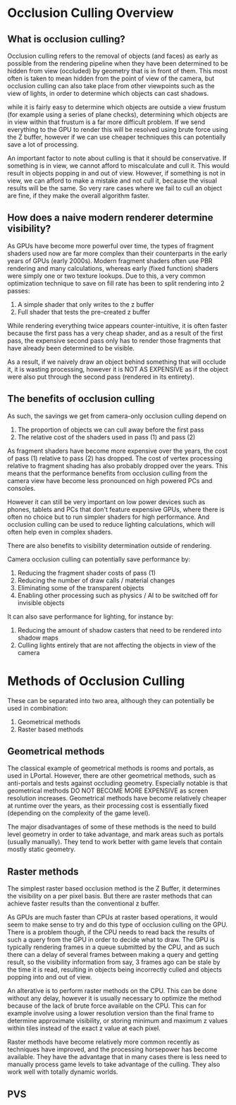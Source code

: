 # Occlusion Culling Overview

## What is occlusion culling?
Occlusion culling refers to the removal of objects (and faces) as early as possible from the rendering pipeline when they have been determined to be hidden from view (occluded) by geometry that is in front of them. This most often is taken to mean hidden from the point of view of the camera, but occlusion culling can also take place from other viewpoints such as the view of lights, in order to determine which objects can cast shadows.

while it is fairly easy to determine which objects are outside a view frustum (for example using a series of plane checks), determining which objects are in view within that frustum is a far more difficult problem. If we send everything to the GPU to render this will be resolved using brute force using the Z buffer, however if we can use cheaper techniques this can potentially save a lot of processing.

An important factor to note about culling is that it should be conservative. If something is in view, we cannot afford to miscalculate and cull it. This would result in objects popping in and out of view. However, if something is not in view, we can afford to make a mistake and not cull it, because the visual results will be the same. So very rare cases where we fail to cull an object are fine, if they make the overall algorithm faster.

## How does a naive modern renderer determine visibility?
As GPUs have become more powerful over time, the types of fragment shaders used now are far more complex than their counterparts in the early years of GPUs (early 2000s). Modern fragment shaders often use PBR rendering and many calculations, whereas early (fixed function) shaders were simply one or two texture lookups. Due to this, a very common optimization technique to save on fill rate has been to split rendering into 2 passes:

1) A simple shader that only writes to the z buffer
2) Full shader that tests the pre-created z buffer

While rendering everything twice appears counter-intuitive, it is often faster because the first pass has a very cheap shader, and as a result of the first pass, the expensive second pass only has to render those fragments that have already been determined to be visible.

As a result, if we naively draw an object behind something that will occlude it, it is wasting processing, however it is NOT AS EXPENSIVE as if the object were also put through the second pass (rendered in its entirety).

## The benefits of occlusion culling
As such, the savings we get from camera-only occlusion culling depend on

1) The proportion of objects we can cull away before the first pass
2) The relative cost of the shaders used in pass (1) and pass (2)

As fragment shaders have become more expensive over the years, the cost of pass (1) relative to pass (2) has dropped. The cost of vertex processing relative to fragment shading has also probably dropped over the years. This means that the performance benefits from occlusion culling from the camera view have become less pronounced on high powered PCs and consoles.

However it can still be very important on low power devices such as phones, tablets and PCs that don't feature expensive GPUs, where there is often no choice but to run simpler shaders for high performance. And occlusion culling can be used to reduce lighting calculations, which will often help even in complex shaders.

There are also benefits to visibility determination outside of rendering.

Camera occlusion culling can potentially save performance by:

1) Reducing the fragment shader costs of pass (1)
2) Reducing the number of draw calls / material changes
3) Eliminating some of the transparent objects
4) Enabling other processing such as physics / AI to be switched off for invisible objects

It can also save performance for lighting, for instance by:

1) Reducing the amount of shadow casters that need to be rendered into shadow maps
2) Culling lights entirely that are not affecting the objects in view of the camera

# Methods of Occlusion Culling
These can be separated into two area, although they can potentially be used in combination:

1) Geometrical methods
2) Raster based methods

## Geometrical methods
The classical example of geometrical methods is rooms and portals, as used in LPortal. However, there are other geometrical methods, such as anti-portals and tests against occluding geometry. Especially notable is that geometrical methods DO NOT BECOME MORE EXPENSIVE as screen resolution increases. Geometrical methods have become relatively cheaper at runtime over the years, as their processing cost is essentially fixed (depending on the complexity of the game level).

The major disadvantages of some of these methods is the need to build level geometry in order to take advantage, and mark areas such as portals (usually manually). They tend to work better with game levels that contain mostly static geometry.

## Raster methods
The simplest raster based occlusion method is the Z Buffer, it determines the visibility on a per pixel basis. But there are raster methods that can achieve faster results than the conventional z buffer.

As GPUs are much faster than CPUs at raster based operations, it would seem to make sense to try and do this type of occlusion culling on the GPU. There is a problem though, if the CPU needs to read back the results of such a query from the GPU in order to decide what to draw. The GPU is typically rendering frames in a queue submitted by the CPU, and as such there can a delay of several frames between making a query and getting result, so the visibility information from say, 3 frames ago can be stale by the time it is read, resulting in objects being incorrectly culled and objects popping into and out of view.

An alterative is to perform raster methods on the CPU. This can be done without any delay, however it is usually necessary to optimize the method because of the lack of brute force available on the CPU. This can for example involve using a lower resolution version than the final frame to determine approximate visibility, or storing minimum and maximum z values within tiles instead of the exact z value at each pixel.

Raster methods have become relatively more common recently as techniques have improved, and the processing horsepower has become available. They have the advantage that in many cases there is less need to manually process game levels to take advantage of the culling. They also work well with totally dynamic worlds.

## PVS
